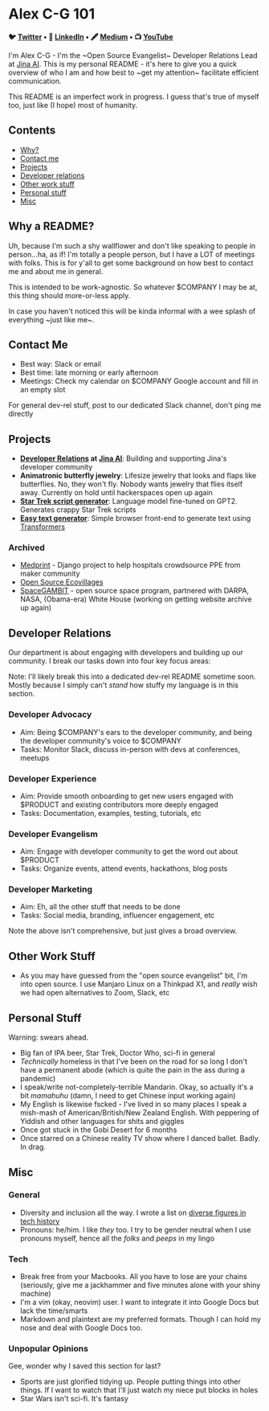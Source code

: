 # Alex C-G 101
 
<p align="center">
<strong>

🐦 [Twitter](http://www.twitter.com/alexcg) • 💼 [LinkedIn](https://www.linkedin.com/in/alexcg/) • 🖋️ [Medium](https://medium.com/@alexcg1) •  📺 [YouTube](https://www.youtube.com/playlist?list=PL31qJ9WBBeNg_wZVSd8AKcgzrJt-iVgxF)

</strong>
</p>

I'm Alex C-G - I'm the ~Open Source Evangelist~ Developer Relations Lead at [Jina AI](http://www.jina.ai). This is my personal README - it's here to give you a quick overview of who I am and how best to ~get my attention~ facilitate efficient communication.


This README is an imperfect work in progress. I guess that's true of myself too, just like (I hope) most of humanity.

## Contents

- [Why?](#why-a-readme)
- [Contact me](#contact-me)
- [Projects](#projects)
- [Developer relations](#developer-relations)
- [Other work stuff](#other-work-stuff)
- [Personal stuff](#personal-stuff)
- [Misc](#misc)

## Why a README?

Uh, because I'm such a shy wallflower and don't like speaking to people in person...ha, as if! I'm totally a people person, but I have a LOT of meetings with folks. This is for y'all to get some background on how best to contact me and about me in general.

This is intended to be work-agnostic. So whatever $COMPANY I may be at, this thing should more-or-less apply.

In case you haven't noticed this will be kinda informal with a wee splash of everything ~just like me~.

## Contact Me

- Best way: Slack or email
- Best time: late morning or early afternoon
- Meetings: Check my calendar on $COMPANY Google account and fill in an empty slot

For general dev-rel stuff, post to our dedicated Slack channel, don't ping me directly

## Projects

- **[Developer Relations](#developer-relations) at [Jina AI](http://www.jina.ai)**: Building and supporting Jina's developer community
- **Animatronic butterfly jewelry**: Lifesize jewelry that looks and flaps like butterflies. No, they won't fly. Nobody wants jewelry that flies itself away. Currently on hold until hackerspaces open up again
- **[Star Trek script generator](https://github.com/alexcg1/easy_text_generator)**: Language model fine-tuned on GPT2. Generates crappy Star Trek scripts
- **[Easy text generator](https://github.com/alexcg1/easy_text_generator)**: Simple browser front-end to generate text using [Transformers](http://www.huggingface.co)

### Archived

- [Medprint](https://gitlab.com/medprint) - Django project to help hospitals crowdsource PPE from maker community
- [Open Source Ecovillages](https://fossforce.com/2017/02/building-open-source-village/)
- [SpaceGAMBIT](https://www.nasa.gov/press/2014/november/nasa-announces-new-opportunities-for-public-participation-in-asteroid-grand) - open source space program, partnered with DARPA, NASA, (Obama-era) White House (working on getting website archive up again)

## Developer Relations

Our department is about engaging with developers and building up our community. I break our tasks down into four key focus areas:

Note: I'll likely break this into a dedicated dev-rel README sometime soon. Mostly because I simply can't *stand* how stuffy my language is in this section.

### Developer Advocacy

- Aim: Being $COMPANY's ears to the developer community, and being the developer community's voice to $COMPANY
- Tasks: Monitor Slack, discuss in-person with devs at conferences, meetups

### Developer Experience

- Aim: Provide smooth onboarding to get new users engaged with $PRODUCT and existing contributors more deeply engaged
- Tasks: Documentation, examples, testing, tutorials, etc

### Developer Evangelism

- Aim: Engage with developer community to get the word out about $PRODUCT
- Tasks: Organize events, attend events, hackathons, blog posts

### Developer Marketing

- Aim: Eh, all the other stuff that needs to be done
- Tasks: Social media, branding, influencer engagement, etc

Note the above isn't comprehensive, but just gives a broad overview.

## Other Work Stuff

- As you may have guessed from the "open source evangelist" bit, I'm into open source. I use Manjaro Linux on a Thinkpad X1, and *really* wish we had open alternatives to Zoom, Slack, etc

## Personal Stuff

Warning: swears ahead.

- Big fan of IPA beer, Star Trek, Doctor Who, sci-fi in general
- *Technically* homeless in that I've been on the road for so long I don't have a permanent abode (which is quite the pain in the ass during a pandemic)
- I speak/write not-completely-terrible Mandarin. Okay, so actually it's a bit *mamahuhu* (damn, I need to get Chinese input working again)
- My English is likewise fscked - I've lived in so many places I speak a mish-mash of American/British/New Zealand English. With peppering of Yiddish and other languages for shits and giggles
- Once got stuck in the Gobi Desert for 6 months
- Once starred on a Chinese reality TV show where I danced ballet. Badly. In drag.

## Misc

### General

- Diversity and inclusion all the way. I wrote a list on [diverse figures in tech history](https://github.com/folkswhocode/awesome-diversity/blob/master/FIGURES.md)
- Pronouns: he/him. I like *they* too. I try to be gender neutral when I use pronouns myself, hence all the *folks* and *peeps* in my lingo

### Tech

- Break free from your Macbooks. All you have to lose are your chains (seriously, give me a jackhammer and five minutes alone with your shiny machine)
- I'm a vim (okay, neovim) user. I want to integrate it into Google Docs but lack the time/smarts
- Markdown and plaintext are my preferred formats. Though I can hold my nose and deal with Google Docs too.

### Unpopular Opinions

Gee, wonder why I saved this section for last?

- Sports are just glorified tidying up. People putting things into other things. If I want to watch that I'll just watch my niece put blocks in holes
- Star Wars isn't sci-fi. It's fantasy
